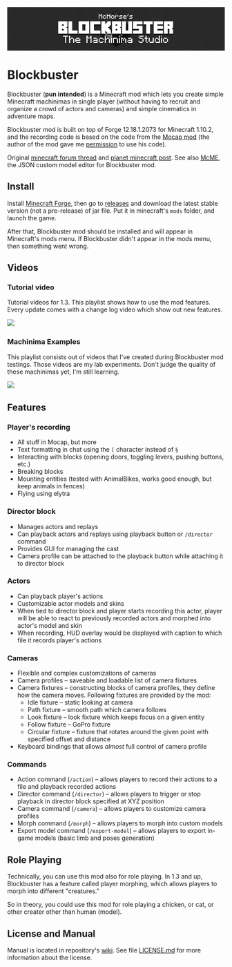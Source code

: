 <img src="./logo.png" align="center">

# Blockbuster

Blockbuster (**pun intended**) is a Minecraft mod which lets you create simple 
Minecraft machinimas in single player (without having to recruit and organize a 
crowd of actors and cameras) and simple cinematics in adventure maps.

Blockbuster mod is built on top of Forge 12.18.1.2073 for Minecraft 1.10.2, and 
the recording code is based on the code from the 
[Mocap mod](http://www.minecraftforum.net/forums/mapping-and-modding/minecraft-mods/1445402-minecraft-motion-capture-mod-mocap-16-000) 
(the author of the mod gave me [permission](http://i.imgur.com/lc1lJB5.png) to use his code). 

Original [minecraft forum thread](http://www.minecraftforum.net/forums/mapping-and-modding/minecraft-mods/2700216-blockbuster-create-simple-machinimas-and-adventure) 
and [planet minecraft post](http://www.planetminecraft.com/mod/blockbuster-machinima-mod/). See also [McME](https://github.com/mchorse/mcme), the JSON custom model editor for Blockbuster mod.

## Install

Install [Minecraft Forge](http://files.minecraftforge.net/), then go to 
[releases](https://github.com/mchorse/blockbuster/releases) and download the 
latest stable version (not a pre-release) of jar file. Put it in minecraft's `mods` folder, and launch the game. 

After that, Blockbuster mod should be installed and will appear in Minecraft's 
mods menu. If Blockbuster didn't appear in the mods menu, then something went 
wrong.

## Videos

### Tutorial video

Tutorial videos for 1.3. This playlist shows how to use the mod features. Every update comes with a change log video which show out new features.

<a href="https://youtube.com/playlist?list=PL6UPd2Tj65nGxteZIdEE_fIga7_HoZJ9w">
    <img src="https://img.youtube.com/vi/WXrBEQZrQ7Q/0.jpg">
</a>

### Machinima Examples

This playlist consists out of videos that I've created during Blockbuster mod testings. Those videos are my lab experiments. Don't judge the quality of these machinimas yet, I'm still learning.

<a href="https://www.youtube.com/watch?v=Q-IdY4VsMFk&index=1&list=PL6UPd2Tj65nFdhjzY-z6yCJuPaEanB2BF">
    <img src="https://img.youtube.com/vi/Q-IdY4VsMFk/0.jpg">
</a>

## Features

### Player's recording

* All stuff in Mocap, but more
* Text formatting in chat using the `[` character instead of `§`
* Interacting with blocks (opening doors, toggling levers, pushing buttons, etc.)
* Breaking blocks
* Mounting entities (tested with AnimalBikes, works good enough, but keep 
  animals in fences)
* Flying using elytra

### Director block

* Manages actors and replays
* Can playback actors and replays using playback button or `/director` command
* Provides GUI for managing the cast
* Camera profile can be attached to the playback button while attaching it to director block

### Actors

* Can playback player's actions
* Customizable actor models and skins
* When tied to director block and player starts recording this actor, player 
  will be able to react to previously recorded actors and morphed into actor's model
  and skin
* When recording, HUD overlay would be displayed with caption to which file it 
  records player's actions

### Cameras

* Flexible and complex customizations of cameras
* Camera profiles – saveable and loadable list of camera fixtures
* Camera fixtures – constructing blocks of camera profiles, they define how the camera 
  moves. Following fixtures are provided by the mod:
    * Idle fixture – static looking at camera
    * Path fixture – smooth path which camera follows
    * Look fixture – look fixture which keeps focus on a given entity
    * Follow fixture – GoPro fixture
    * Circular fixture – fixture that rotates around the given point with 
      specified offset and distance
* Keyboard bindings that allows *almost* full control of camera profile

### Commands

* Action command (`/action`) – allows players to record their 
  actions to a file and playback recorded actions
* Director command (`/director`) – allows players to trigger or stop 
  playback in director block specified at XYZ position
* Camera command (`/camera`) – allows players to customize camera profiles
* Morph command (`/morph`) – allows players to morph into custom models
* Export model command (`/export-model`) – allows players to export in-game models (basic limb and poses generation)

## Role Playing

Technically, you can use this mod also for role playing. In 1.3 and up, Blockbuster has a feature called player morphing, which allows players to morph into different "creatures." 

So in theory, you could use this mod for role playing a chicken, or cat, or other creater other than human (model).

## License and Manual

Manual is located in repository's [wiki](https://github.com/mchorse/blockbuster/wiki). See file [LICENSE.md](./LICENSE.md) for more information about the license.
